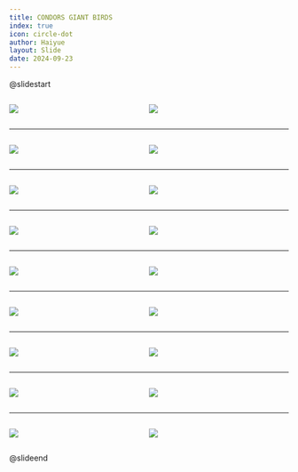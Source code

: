 ```yaml
---
title: CONDORS GIANT BIRDS
index: true
icon: circle-dot
author: Haiyue
layout: Slide
date: 2024-09-23
---
```

 
@slidestart

<div style="display:flex">
<div style="flex:1">

![](https://raw.githubusercontent.com/yclord/reading/refs/heads/master/english/Level-Y/CONDORS%20GIANT%20BIRDS/001.webp)
</div>
<div style="flex:1">

![](https://raw.githubusercontent.com/yclord/reading/refs/heads/master/english/Level-Y/CONDORS%20GIANT%20BIRDS/002.webp)
</div>
</div>

---

<div style="display:flex">
<div style="flex:1">

![](https://raw.githubusercontent.com/yclord/reading/refs/heads/master/english/Level-Y/CONDORS%20GIANT%20BIRDS/003.webp)
</div>
<div style="flex:1">

![](https://raw.githubusercontent.com/yclord/reading/refs/heads/master/english/Level-Y/CONDORS%20GIANT%20BIRDS/004.webp)
</div>
</div>

---

<div style="display:flex">
<div style="flex:1">

![](https://raw.githubusercontent.com/yclord/reading/refs/heads/master/english/Level-Y/CONDORS%20GIANT%20BIRDS/005.webp)
</div>
<div style="flex:1">

![](https://raw.githubusercontent.com/yclord/reading/refs/heads/master/english/Level-Y/CONDORS%20GIANT%20BIRDS/006.webp)
</div>
</div>

---

<div style="display:flex">
<div style="flex:1">

![](https://raw.githubusercontent.com/yclord/reading/refs/heads/master/english/Level-Y/CONDORS%20GIANT%20BIRDS/007.webp)
</div>
<div style="flex:1">

![](https://raw.githubusercontent.com/yclord/reading/refs/heads/master/english/Level-Y/CONDORS%20GIANT%20BIRDS/008.webp)
</div>
</div>

---

<div style="display:flex">
<div style="flex:1">

![](https://raw.githubusercontent.com/yclord/reading/refs/heads/master/english/Level-Y/CONDORS%20GIANT%20BIRDS/009.webp)
</div>
<div style="flex:1">

![](https://raw.githubusercontent.com/yclord/reading/refs/heads/master/english/Level-Y/CONDORS%20GIANT%20BIRDS/010.webp)
</div>
</div>

---

<div style="display:flex">
<div style="flex:1">

![](https://raw.githubusercontent.com/yclord/reading/refs/heads/master/english/Level-Y/CONDORS%20GIANT%20BIRDS/011.webp)
</div>
<div style="flex:1">

![](https://raw.githubusercontent.com/yclord/reading/refs/heads/master/english/Level-Y/CONDORS%20GIANT%20BIRDS/012.webp)
</div>
</div>

---

<div style="display:flex">
<div style="flex:1">

![](https://raw.githubusercontent.com/yclord/reading/refs/heads/master/english/Level-Y/CONDORS%20GIANT%20BIRDS/013.webp)
</div>
<div style="flex:1">

![](https://raw.githubusercontent.com/yclord/reading/refs/heads/master/english/Level-Y/CONDORS%20GIANT%20BIRDS/014.webp)
</div>
</div>

---

<div style="display:flex">
<div style="flex:1">

![](https://raw.githubusercontent.com/yclord/reading/refs/heads/master/english/Level-Y/CONDORS%20GIANT%20BIRDS/015.webp)
</div>
<div style="flex:1">

![](https://raw.githubusercontent.com/yclord/reading/refs/heads/master/english/Level-Y/CONDORS%20GIANT%20BIRDS/016.webp)
</div>
</div>

---

<div style="display:flex">
<div style="flex:1">

![](https://raw.githubusercontent.com/yclord/reading/refs/heads/master/english/Level-Y/CONDORS%20GIANT%20BIRDS/017.webp)
</div>
<div style="flex:1">

![](https://raw.githubusercontent.com/yclord/reading/refs/heads/master/english/Level-Y/CONDORS%20GIANT%20BIRDS/018.webp)
</div>
</div>

@slideend